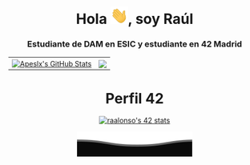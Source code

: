 <div align="center">
  <h1 align="center">Hola <img width="35" src="https://github.com/1999AZZAR/1999AZZAR/blob/main/resources/img/waving.gif">, soy Raúl</h1>
  <h3>Estudiante de DAM en ESIC y estudiante en 42 Madrid</h3>
</div>
<table align="center">
  <tr>
    <td><a href="https://github.com/Apeslx/Apeslx">
  <img align="center" src="https://github-readme-stats.vercel.app/api?username=Apeslx&show_icons=true&line_height=33,5&count_private=true&title_color=ffffff&text_color=c9cacc&icon_color=2bbc8a&bg_color=1d1f21" alt="Apeslx's GitHub Stats" /></td>
    <td><a href="https://github.com/Apeslx/Apeslx">
  <img align="center" src="https://github-readme-stats.vercel.app/api/top-langs/?username=Apeslx&card_width=468&tex&title_color=ffffff&text_color=c9cacc&icon_color=2bbc8a&bg_color=1d1f21&langs_count=4" /></td>
  </tr>
</table>
<div align="center">

# Perfil 42
  <a href="https://github.com/oakoudad/badge42"><img src="https://badge.mediaplus.ma/binary/raalonso?1337Badge=off&UM6P=off" alt="raalonso's 42 stats" /></a>
</div>
<div align="center">

<img src="footer.svg">
